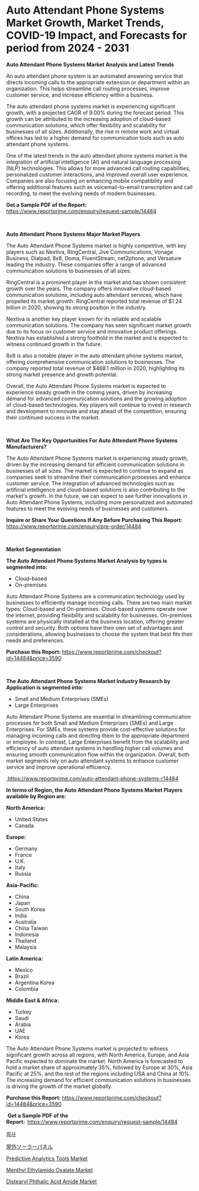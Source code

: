 <p><h1>Auto Attendant Phone Systems Market Growth, Market Trends, COVID-19 Impact, and Forecasts for period from 2024 - 2031</h1></p><p><strong>Auto Attendant Phone Systems Market Analysis and Latest Trends</strong></p>
<p><p>An auto attendant phone system is an automated answering service that directs incoming calls to the appropriate extension or department within an organization. This helps streamline call routing processes, improve customer service, and increase efficiency within a business.</p><p>The auto attendant phone systems market is experiencing significant growth, with a projected CAGR of 9.00% during the forecast period. This growth can be attributed to the increasing adoption of cloud-based communication solutions, which offer flexibility and scalability for businesses of all sizes. Additionally, the rise in remote work and virtual offices has led to a higher demand for communication tools such as auto attendant phone systems.</p><p>One of the latest trends in the auto attendant phone systems market is the integration of artificial intelligence (AI) and natural language processing (NLP) technologies. This allows for more advanced call routing capabilities, personalized customer interactions, and improved overall user experience. Companies are also focusing on enhancing mobile compatibility and offering additional features such as voicemail-to-email transcription and call recording, to meet the evolving needs of modern businesses.</p></p>
<p><strong>Get a Sample PDF of the Report:&nbsp;</strong> <a href="https://www.reportprime.com/enquiry/request-sample/14484">https://www.reportprime.com/enquiry/request-sample/14484</a></p>
<p>&nbsp;</p>
<p><strong>Auto Attendant Phone Systems Major Market Players</strong></p>
<p><p>The Auto Attendant Phone Systems market is highly competitive, with key players such as Nextiva, RingCentral, Jive Communications, Vonage Business, Dialpad, 8x8, Ooma, FluentStream, net2phone, and Versature leading the industry. These companies offer a range of advanced communication solutions to businesses of all sizes.</p><p>RingCentral is a prominent player in the market and has shown consistent growth over the years. The company offers innovative cloud-based communication solutions, including auto attendant services, which have propelled its market growth. RingCentral reported total revenue of $1.24 billion in 2020, showing its strong position in the industry.</p><p>Nextiva is another key player known for its reliable and scalable communication solutions. The company has seen significant market growth due to its focus on customer service and innovative product offerings. Nextiva has established a strong foothold in the market and is expected to witness continued growth in the future.</p><p>8x8 is also a notable player in the auto attendant phone systems market, offering comprehensive communication solutions to businesses. The company reported total revenue of $468.1 million in 2020, highlighting its strong market presence and growth potential.</p><p>Overall, the Auto Attendant Phone Systems market is expected to experience steady growth in the coming years, driven by increasing demand for advanced communication solutions and the growing adoption of cloud-based technologies. Key players will continue to invest in research and development to innovate and stay ahead of the competition, ensuring their continued success in the market.</p></p>
<p>&nbsp;</p>
<p><strong>What Are The Key Opportunities For Auto Attendant Phone Systems Manufacturers?</strong></p>
<p><p>The Auto Attendant Phone Systems market is experiencing steady growth, driven by the increasing demand for efficient communication solutions in businesses of all sizes. The market is expected to continue to expand as companies seek to streamline their communication processes and enhance customer service. The integration of advanced technologies such as artificial intelligence and cloud-based solutions is also contributing to the market's growth. In the future, we can expect to see further innovations in Auto Attendant Phone Systems, including more personalized and automated features to meet the evolving needs of businesses and customers.</p></p>
<p><strong>Inquire or Share Your Questions If Any Before Purchasing This Report:</strong> <a href="https://www.reportprime.com/enquiry/pre-order/14484">https://www.reportprime.com/enquiry/pre-order/14484</a></p>
<p>&nbsp;</p>
<p><strong>Market Segmentation</strong></p>
<p><strong>The Auto Attendant Phone Systems Market Analysis by types is segmented into:</strong></p>
<p><ul><li>Cloud-based</li><li>On-premises</li></ul></p>
<p><p>Auto Attendant Phone Systems are a communication technology used by businesses to efficiently manage incoming calls. There are two main market types: Cloud-based and On-premises. Cloud-based systems operate over the internet, providing flexibility and scalability for businesses. On-premises systems are physically installed at the business location, offering greater control and security. Both options have their own set of advantages and considerations, allowing businesses to choose the system that best fits their needs and preferences.</p></p>
<p><strong>Purchase this Report:&nbsp;</strong><a href="https://www.reportprime.com/checkout?id=14484&price=3590">https://www.reportprime.com/checkout?id=14484&price=3590</a></p>
<p>&nbsp;</p>
<p><strong>The Auto Attendant Phone Systems Market Industry Research by Application is segmented into:</strong></p>
<p><ul><li>Small and Medium Enterprises (SMEs)</li><li>Large Enterprises</li></ul></p>
<p><p>Auto Attendant Phone Systems are essential in streamlining communication processes for both Small and Medium Enterprises (SMEs) and Large Enterprises. For SMEs, these systems provide cost-effective solutions for managing incoming calls and directing them to the appropriate department or employee. In contrast, Large Enterprises benefit from the scalability and efficiency of auto attendant systems in handling higher call volumes and ensuring smooth communication flow within the organization. Overall, both market segments rely on auto attendant systems to enhance customer service and improve operational efficiency.</p></p>
<p><a href="https://www.reportprime.com/auto-attendant-phone-systems-r14484">&nbsp;https://www.reportprime.com/auto-attendant-phone-systems-r14484</a></p>
<p><strong>In terms of Region, the Auto Attendant Phone Systems Market Players available by Region are:</strong></p>
<p>
    <p> <strong> North America: </strong>
        <ul>
            <li>United States</li>
            <li>Canada</li>
        </ul>
        </p> 
    <p> <strong> Europe: </strong>
        <ul>
            <li>Germany</li>
            <li>France</li>
            <li>U.K.</li>
            <li>Italy</li>
            <li>Russia</li>
        </ul>
        </p> 
    <p> <strong> Asia-Pacific: </strong>
        <ul>
            <li>China</li>
            <li>Japan</li>
            <li>South Korea</li>
            <li>India</li>
            <li>Australia</li>
            <li>China Taiwan</li>
            <li>Indonesia</li>
            <li>Thailand</li>
            <li>Malaysia</li>
        </ul>
        </p> 
    <p> <strong> Latin America: </strong>
        <ul>
            <li>Mexico</li>
            <li>Brazil</li>
            <li>Argentina Korea</li>
            <li>Colombia</li>
        </ul>
        </p> 
    <p> <strong> Middle East & Africa: </strong>
        <ul>
            <li>Turkey</li>
            <li>Saudi</li>
            <li>Arabia</li>
            <li>UAE</li>
            <li>Korea</li>
        </ul>
    </p>
    </p>
<p><p>The Auto Attendant Phone Systems market is projected to witness significant growth across all regions, with North America, Europe, and Asia Pacific expected to dominate the market. North America is forecasted to hold a market share of approximately 35%, followed by Europe at 30%, Asia Pacific at 25%, and the rest of the regions including USA and China at 10%. The increasing demand for efficient communication solutions in businesses is driving the growth of the market globally.</p></p>
<p><strong>Purchase this Report: </strong><a href="https://www.reportprime.com/checkout?id=14484&price=3590">https://www.reportprime.com/checkout?id=14484&price=3590</a></p>
<p>&nbsp;<strong>Get a Sample PDF of the Report:&nbsp;&nbsp;</strong><a href="https://www.reportprime.com/enquiry/request-sample/14484">https://www.reportprime.com/enquiry/request-sample/14484</a></p>
<p><strong></strong></p>
<p><p><a href="https://github.com/ZacharyScthmitt4465/Market-Research-Report-List-1/blob/main/272825223137.md">회사</a></p><p><a href="https://github.com/SarahFahey88/Market-Research-Report-List-1/blob/main/159247925392.md">屋外ソーラーパネル</a></p><p><a href="https://github.com/irfadac/Market-Research-Report-List-2/blob/main/predictive-analytics-tools-market.md">Predictive Analytics Tools Market</a></p><p><a href="https://issuu.com/reportprime-2/docs/menthyl-ethylamido-oxalate-market-size-2030.pptx">Menthyl Ethylamido Oxalate Market</a></p><p><a href="https://issuu.com/reportprime-2/docs/distearyl-phthalic-acid-amide-market-size-2030.ppt">Distearyl Phthalic Acid Amide Market</a></p></p>
